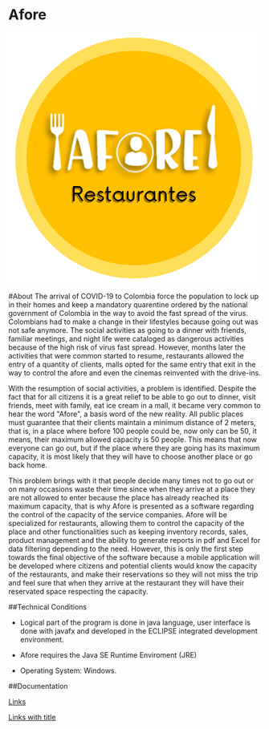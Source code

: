 # Afore 
![Error with the Afore Logo](src/icons/logo.png)



#About
The arrival of COVID-19 to Colombia force the population to lock up in their homes and keep a mandatory quarentine ordered by the national government of Colombia in the way to avoid the fast spread of the virus. Colombians had to make a change in their lifestyles because going out was not safe anymore. The social activities as going to a dinner with friends, familiar meetings, and night life were cataloged as dangerous activities because of the high risk of virus fast spread. However, months later the activities that were common started to resume, restaurants allowed the entry of a quantity of clients, malls opted for the same entry that exit in the way to control the afore and even the cinemas reinvented with the drive-ins.

With the resumption of social activities, a problem is identified. Despite the fact that for all citizens it is a great relief to be able to go out to dinner, visit friends, meet with family, eat ice cream in a mall, it became very common to hear the word "Afore", a basis word of the new reality. All public places must guarantee that their clients maintain a minimum distance of 2 meters, that is, in a place where before 100 people could be, now only can be 50, it means, their maximum allowed capacity is 50 people. This means that now everyone can go out, but if the place where they are going has its maximum capacity, it is most likely that they will have to choose another place or go back home.

This problem brings with it that people decide many times not to go out or on many occasions waste their time since when they arrive at a place they are not allowed to enter because the place has already reached its maximum capacity, that is why Afore is presented as a software regarding the control of the capacity of the service companies. Afore will be specialized for restaurants, allowing them to control the capacity of the place and other functionalities such as keeping inventory records, sales, product management and the ability to generate reports in pdf and Excel for data filtering depending to the need. However, this is only the first step towards the final objective of the software because a mobile application will be developed where citizens and potential clients would know the capacity of the restaurants, and make their reservations so they will not miss the trip and feel sure that when they arrive at the restaurant they will have their reservated space respecting the capacity.

##Technical Conditions
- Logical part of the program is done in java language, user interface is done with javafx and developed in the ECLIPSE integrated development environment.

- Afore requires the Java SE Runtime Enviroment (JRE)

- Operating System: Windows.


##Documentation

[Links](http://localhost/)

[Links with title](http://localhost/ "link title")
